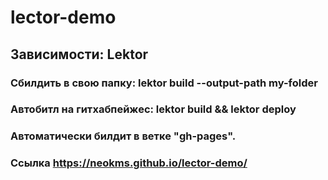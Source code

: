 # lector-demo
## Зависимости: Lektor
### Сбилдить в свою папку: lektor build --output-path my-folder
### Автобитл на гитхабпейжес: lektor build && lektor deploy
### Автоматически билдит в ветке "gh-pages".
### Ссылка https://neokms.github.io/lector-demo/
